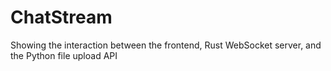 # ChatStream
Showing the interaction between the frontend, Rust WebSocket server, and the Python file upload API
